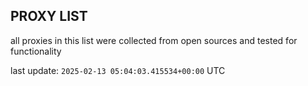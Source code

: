 ## PROXY LIST

all proxies in this list were collected from open sources and tested for functionality

last update: `2025-02-13 05:04:03.415534+00:00` UTC